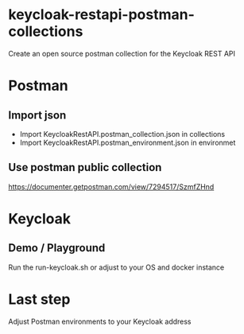 # keycloak-restapi-postman-collections
Create an open source postman collection for the Keycloak REST API

# Postman

## Import json

* Import KeycloakRestAPI.postman_collection.json in collections
* Import KeycloakRestAPI.postman_environment.json in environmet 

## Use postman public collection
https://documenter.getpostman.com/view/7294517/SzmfZHnd

# Keycloak

## Demo / Playground

Run the run-keycloak.sh or adjust to your OS and docker instance

# Last step
Adjust Postman environments to your Keycloak address
